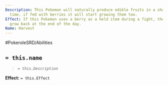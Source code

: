 ```yaml
---
Description: This Pokemon will naturally produce edible fruits in a short period of
  time, if fed with berries it will start growing them too.
Effect: If this Pokemon uses a berry as a held item during a fight, the berry will
  grow back at the end of the day.
Name: Harvest
---
```


#PokeroleSRD/Abilities

## `= this.name`

> *`= this.Description`*

**Effect:** `= this.Effect`
